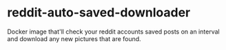 # reddit-auto-saved-downloader
Docker image that'll check your reddit accounts saved posts on an interval and download any new pictures that are found.
